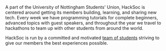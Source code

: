 A part of the University of Nottingham Students'​ Union, HackSoc is centered around getting its members building, learning, and sharing new tech. Every week we have programming tutorials for complete beginners, advanced topics with guest speakers, and throughout the year we travel to hackathons to team up with other students from around the world.

HackSoc is run by a committed and motivated [team of students](/committee) striving to give our members the best experiences possible.